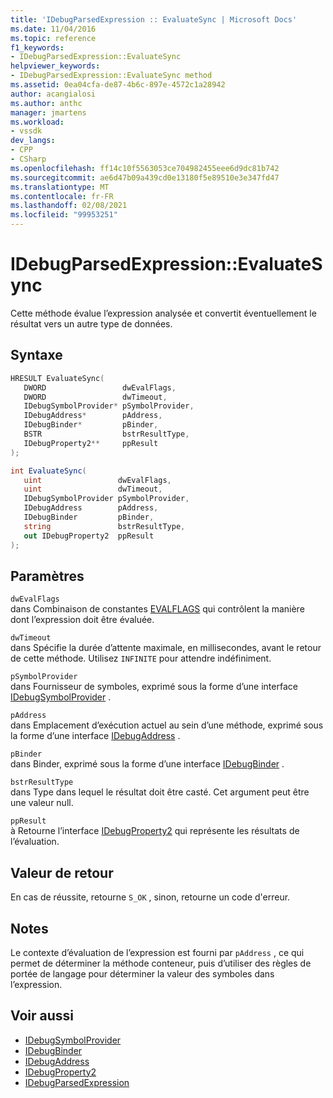 ```yaml
---
title: 'IDebugParsedExpression :: EvaluateSync | Microsoft Docs'
ms.date: 11/04/2016
ms.topic: reference
f1_keywords:
- IDebugParsedExpression::EvaluateSync
helpviewer_keywords:
- IDebugParsedExpression::EvaluateSync method
ms.assetid: 0ea04cfa-de87-4b6c-897e-4572c1a28942
author: acangialosi
ms.author: anthc
manager: jmartens
ms.workload:
- vssdk
dev_langs:
- CPP
- CSharp
ms.openlocfilehash: ff14c10f5563053ce704982455eee6d9dc81b742
ms.sourcegitcommit: ae6d47b09a439cd0e13180f5e89510e3e347fd47
ms.translationtype: MT
ms.contentlocale: fr-FR
ms.lasthandoff: 02/08/2021
ms.locfileid: "99953251"
---
```

# <a name="idebugparsedexpressionevaluatesync"></a>IDebugParsedExpression::EvaluateSync
Cette méthode évalue l’expression analysée et convertit éventuellement le résultat vers un autre type de données.

## <a name="syntax"></a>Syntaxe

```cpp
HRESULT EvaluateSync( 
   DWORD                 dwEvalFlags,
   DWORD                 dwTimeout,
   IDebugSymbolProvider* pSymbolProvider,
   IDebugAddress*        pAddress,
   IDebugBinder*         pBinder,
   BSTR                  bstrResultType,
   IDebugProperty2**     ppResult
);
```

```csharp
int EvaluateSync(
   uint                 dwEvalFlags,
   uint                 dwTimeout,
   IDebugSymbolProvider pSymbolProvider,
   IDebugAddress        pAddress,
   IDebugBinder         pBinder,
   string               bstrResultType,
   out IDebugProperty2  ppResult
);
```

## <a name="parameters"></a>Paramètres
`dwEvalFlags`\
dans Combinaison de constantes [EVALFLAGS](../../../extensibility/debugger/reference/evalflags.md) qui contrôlent la manière dont l’expression doit être évaluée.

`dwTimeout`\
dans Spécifie la durée d’attente maximale, en millisecondes, avant le retour de cette méthode. Utilisez `INFINITE` pour attendre indéfiniment.

`pSymbolProvider`\
dans Fournisseur de symboles, exprimé sous la forme d’une interface [IDebugSymbolProvider](../../../extensibility/debugger/reference/idebugsymbolprovider.md) .

`pAddress`\
dans Emplacement d’exécution actuel au sein d’une méthode, exprimé sous la forme d’une interface [IDebugAddress](../../../extensibility/debugger/reference/idebugaddress.md) .

`pBinder`\
dans Binder, exprimé sous la forme d’une interface [IDebugBinder](../../../extensibility/debugger/reference/idebugbinder.md) .

`bstrResultType`\
dans Type dans lequel le résultat doit être casté. Cet argument peut être une valeur null.

`ppResult`\
à Retourne l’interface [IDebugProperty2](../../../extensibility/debugger/reference/idebugproperty2.md) qui représente les résultats de l’évaluation.

## <a name="return-value"></a>Valeur de retour
 En cas de réussite, retourne `S_OK` , sinon, retourne un code d'erreur.

## <a name="remarks"></a>Notes
 Le contexte d’évaluation de l’expression est fourni par `pAddress` , ce qui permet de déterminer la méthode conteneur, puis d’utiliser des règles de portée de langage pour déterminer la valeur des symboles dans l’expression.

## <a name="see-also"></a>Voir aussi
- [IDebugSymbolProvider](../../../extensibility/debugger/reference/idebugsymbolprovider.md)
- [IDebugBinder](../../../extensibility/debugger/reference/idebugbinder.md)
- [IDebugAddress](../../../extensibility/debugger/reference/idebugaddress.md)
- [IDebugProperty2](../../../extensibility/debugger/reference/idebugproperty2.md)
- [IDebugParsedExpression](../../../extensibility/debugger/reference/idebugparsedexpression.md)
